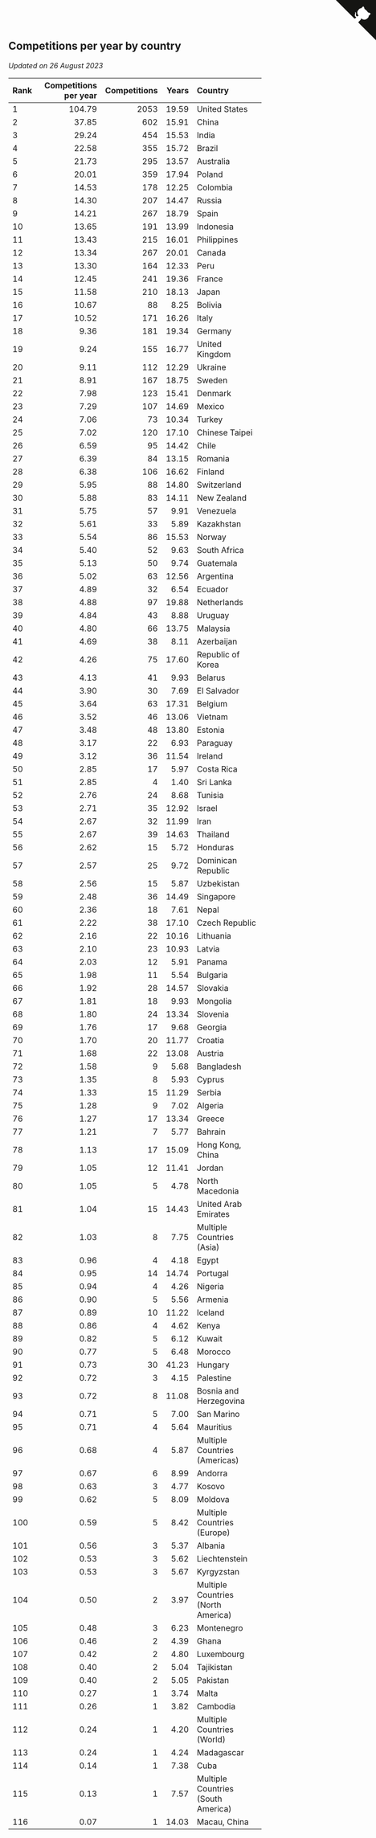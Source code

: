 ## Competitions per year by country

*Updated on 26 August 2023*

| Rank | Competitions per year | Competitions | Years | Country |
| :--- | ---: | ---: | ---: | :--- |
| 1 | 104.79 | 2053 | 19.59 | United States |
| 2 | 37.85 | 602 | 15.91 | China |
| 3 | 29.24 | 454 | 15.53 | India |
| 4 | 22.58 | 355 | 15.72 | Brazil |
| 5 | 21.73 | 295 | 13.57 | Australia |
| 6 | 20.01 | 359 | 17.94 | Poland |
| 7 | 14.53 | 178 | 12.25 | Colombia |
| 8 | 14.30 | 207 | 14.47 | Russia |
| 9 | 14.21 | 267 | 18.79 | Spain |
| 10 | 13.65 | 191 | 13.99 | Indonesia |
| 11 | 13.43 | 215 | 16.01 | Philippines |
| 12 | 13.34 | 267 | 20.01 | Canada |
| 13 | 13.30 | 164 | 12.33 | Peru |
| 14 | 12.45 | 241 | 19.36 | France |
| 15 | 11.58 | 210 | 18.13 | Japan |
| 16 | 10.67 | 88 | 8.25 | Bolivia |
| 17 | 10.52 | 171 | 16.26 | Italy |
| 18 | 9.36 | 181 | 19.34 | Germany |
| 19 | 9.24 | 155 | 16.77 | United Kingdom |
| 20 | 9.11 | 112 | 12.29 | Ukraine |
| 21 | 8.91 | 167 | 18.75 | Sweden |
| 22 | 7.98 | 123 | 15.41 | Denmark |
| 23 | 7.29 | 107 | 14.69 | Mexico |
| 24 | 7.06 | 73 | 10.34 | Turkey |
| 25 | 7.02 | 120 | 17.10 | Chinese Taipei |
| 26 | 6.59 | 95 | 14.42 | Chile |
| 27 | 6.39 | 84 | 13.15 | Romania |
| 28 | 6.38 | 106 | 16.62 | Finland |
| 29 | 5.95 | 88 | 14.80 | Switzerland |
| 30 | 5.88 | 83 | 14.11 | New Zealand |
| 31 | 5.75 | 57 | 9.91 | Venezuela |
| 32 | 5.61 | 33 | 5.89 | Kazakhstan |
| 33 | 5.54 | 86 | 15.53 | Norway |
| 34 | 5.40 | 52 | 9.63 | South Africa |
| 35 | 5.13 | 50 | 9.74 | Guatemala |
| 36 | 5.02 | 63 | 12.56 | Argentina |
| 37 | 4.89 | 32 | 6.54 | Ecuador |
| 38 | 4.88 | 97 | 19.88 | Netherlands |
| 39 | 4.84 | 43 | 8.88 | Uruguay |
| 40 | 4.80 | 66 | 13.75 | Malaysia |
| 41 | 4.69 | 38 | 8.11 | Azerbaijan |
| 42 | 4.26 | 75 | 17.60 | Republic of Korea |
| 43 | 4.13 | 41 | 9.93 | Belarus |
| 44 | 3.90 | 30 | 7.69 | El Salvador |
| 45 | 3.64 | 63 | 17.31 | Belgium |
| 46 | 3.52 | 46 | 13.06 | Vietnam |
| 47 | 3.48 | 48 | 13.80 | Estonia |
| 48 | 3.17 | 22 | 6.93 | Paraguay |
| 49 | 3.12 | 36 | 11.54 | Ireland |
| 50 | 2.85 | 17 | 5.97 | Costa Rica |
| 51 | 2.85 | 4 | 1.40 | Sri Lanka |
| 52 | 2.76 | 24 | 8.68 | Tunisia |
| 53 | 2.71 | 35 | 12.92 | Israel |
| 54 | 2.67 | 32 | 11.99 | Iran |
| 55 | 2.67 | 39 | 14.63 | Thailand |
| 56 | 2.62 | 15 | 5.72 | Honduras |
| 57 | 2.57 | 25 | 9.72 | Dominican Republic |
| 58 | 2.56 | 15 | 5.87 | Uzbekistan |
| 59 | 2.48 | 36 | 14.49 | Singapore |
| 60 | 2.36 | 18 | 7.61 | Nepal |
| 61 | 2.22 | 38 | 17.10 | Czech Republic |
| 62 | 2.16 | 22 | 10.16 | Lithuania |
| 63 | 2.10 | 23 | 10.93 | Latvia |
| 64 | 2.03 | 12 | 5.91 | Panama |
| 65 | 1.98 | 11 | 5.54 | Bulgaria |
| 66 | 1.92 | 28 | 14.57 | Slovakia |
| 67 | 1.81 | 18 | 9.93 | Mongolia |
| 68 | 1.80 | 24 | 13.34 | Slovenia |
| 69 | 1.76 | 17 | 9.68 | Georgia |
| 70 | 1.70 | 20 | 11.77 | Croatia |
| 71 | 1.68 | 22 | 13.08 | Austria |
| 72 | 1.58 | 9 | 5.68 | Bangladesh |
| 73 | 1.35 | 8 | 5.93 | Cyprus |
| 74 | 1.33 | 15 | 11.29 | Serbia |
| 75 | 1.28 | 9 | 7.02 | Algeria |
| 76 | 1.27 | 17 | 13.34 | Greece |
| 77 | 1.21 | 7 | 5.77 | Bahrain |
| 78 | 1.13 | 17 | 15.09 | Hong Kong, China |
| 79 | 1.05 | 12 | 11.41 | Jordan |
| 80 | 1.05 | 5 | 4.78 | North Macedonia |
| 81 | 1.04 | 15 | 14.43 | United Arab Emirates |
| 82 | 1.03 | 8 | 7.75 | Multiple Countries (Asia) |
| 83 | 0.96 | 4 | 4.18 | Egypt |
| 84 | 0.95 | 14 | 14.74 | Portugal |
| 85 | 0.94 | 4 | 4.26 | Nigeria |
| 86 | 0.90 | 5 | 5.56 | Armenia |
| 87 | 0.89 | 10 | 11.22 | Iceland |
| 88 | 0.86 | 4 | 4.62 | Kenya |
| 89 | 0.82 | 5 | 6.12 | Kuwait |
| 90 | 0.77 | 5 | 6.48 | Morocco |
| 91 | 0.73 | 30 | 41.23 | Hungary |
| 92 | 0.72 | 3 | 4.15 | Palestine |
| 93 | 0.72 | 8 | 11.08 | Bosnia and Herzegovina |
| 94 | 0.71 | 5 | 7.00 | San Marino |
| 95 | 0.71 | 4 | 5.64 | Mauritius |
| 96 | 0.68 | 4 | 5.87 | Multiple Countries (Americas) |
| 97 | 0.67 | 6 | 8.99 | Andorra |
| 98 | 0.63 | 3 | 4.77 | Kosovo |
| 99 | 0.62 | 5 | 8.09 | Moldova |
| 100 | 0.59 | 5 | 8.42 | Multiple Countries (Europe) |
| 101 | 0.56 | 3 | 5.37 | Albania |
| 102 | 0.53 | 3 | 5.62 | Liechtenstein |
| 103 | 0.53 | 3 | 5.67 | Kyrgyzstan |
| 104 | 0.50 | 2 | 3.97 | Multiple Countries (North America) |
| 105 | 0.48 | 3 | 6.23 | Montenegro |
| 106 | 0.46 | 2 | 4.39 | Ghana |
| 107 | 0.42 | 2 | 4.80 | Luxembourg |
| 108 | 0.40 | 2 | 5.04 | Tajikistan |
| 109 | 0.40 | 2 | 5.05 | Pakistan |
| 110 | 0.27 | 1 | 3.74 | Malta |
| 111 | 0.26 | 1 | 3.82 | Cambodia |
| 112 | 0.24 | 1 | 4.20 | Multiple Countries (World) |
| 113 | 0.24 | 1 | 4.24 | Madagascar |
| 114 | 0.14 | 1 | 7.38 | Cuba |
| 115 | 0.13 | 1 | 7.57 | Multiple Countries (South America) |
| 116 | 0.07 | 1 | 14.03 | Macau, China |


<a href="https://github.com/JustinTimeCuber/wca_statistics" class="github-corner" aria-label="View source on Github"><svg width="80" height="80" viewBox="0 0 250 250" style="fill:#151513; color:#fff; position: absolute; top: 0; border: 0; right: 0;" aria-hidden="true"><path d="M0,0 L115,115 L130,115 L142,142 L250,250 L250,0 Z"></path><path d="M128.3,109.0 C113.8,99.7 119.0,89.6 119.0,89.6 C122.0,82.7 120.5,78.6 120.5,78.6 C119.2,72.0 123.4,76.3 123.4,76.3 C127.3,80.9 125.5,87.3 125.5,87.3 C122.9,97.6 130.6,101.9 134.4,103.2" fill="currentColor" style="transform-origin: 130px 106px;" class="octo-arm"></path><path d="M115.0,115.0 C114.9,115.1 118.7,116.5 119.8,115.4 L133.7,101.6 C136.9,99.2 139.9,98.4 142.2,98.6 C133.8,88.0 127.5,74.4 143.8,58.0 C148.5,53.4 154.0,51.2 159.7,51.0 C160.3,49.4 163.2,43.6 171.4,40.1 C171.4,40.1 176.1,42.5 178.8,56.2 C183.1,58.6 187.2,61.8 190.9,65.4 C194.5,69.0 197.7,73.2 200.1,77.6 C213.8,80.2 216.3,84.9 216.3,84.9 C212.7,93.1 206.9,96.0 205.4,96.6 C205.1,102.4 203.0,107.8 198.3,112.5 C181.9,128.9 168.3,122.5 157.7,114.1 C157.9,116.9 156.7,120.9 152.7,124.9 L141.0,136.5 C139.8,137.7 141.6,141.9 141.8,141.8 Z" fill="currentColor" class="octo-body"></path></svg></a><style>.github-corner:hover .octo-arm{animation:octocat-wave 560ms ease-in-out}@keyframes octocat-wave{0%,100%{transform:rotate(0)}20%,60%{transform:rotate(-25deg)}40%,80%{transform:rotate(10deg)}}@media (max-width:500px){.github-corner:hover .octo-arm{animation:none}.github-corner .octo-arm{animation:octocat-wave 560ms ease-in-out}}</style>
